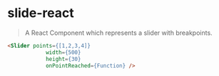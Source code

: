 # slide-react

> A React Component which represents a slider with breakpoints.

```html
<Slider points={[1,2,3,4]}
            width={500}
            height={30}
            onPointReached={Function} />
```
